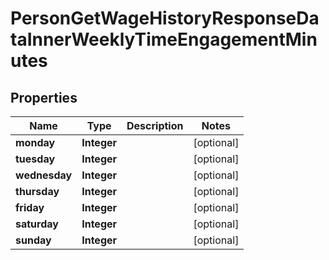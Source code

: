 

# PersonGetWageHistoryResponseDataInnerWeeklyTimeEngagementMinutes


## Properties

| Name | Type | Description | Notes |
|------------ | ------------- | ------------- | -------------|
|**monday** | **Integer** |  |  [optional] |
|**tuesday** | **Integer** |  |  [optional] |
|**wednesday** | **Integer** |  |  [optional] |
|**thursday** | **Integer** |  |  [optional] |
|**friday** | **Integer** |  |  [optional] |
|**saturday** | **Integer** |  |  [optional] |
|**sunday** | **Integer** |  |  [optional] |




